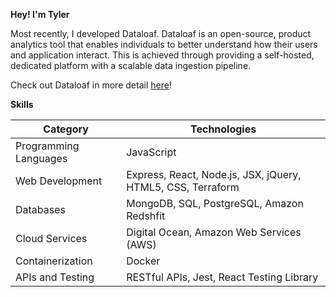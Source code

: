 **Hey! I'm Tyler** 

Most recently, I developed Dataloaf. Dataloaf is an open-source, product analytics tool that enables individuals to better understand how their users and application interact. This is achieved through providing a self-hosted, dedicated platform with a scalable data ingestion pipeline. 

Check out Dataloaf in more detail [here](https://data-loaf.com/)!

**Skills**

| Category | Technologies |
| --- | --- |
| Programming Languages | JavaScript |
| Web Development | Express, React, Node.js, JSX, jQuery, HTML5, CSS, Terraform |
| Databases | MongoDB, SQL, PostgreSQL, Amazon Redshfit |
| Cloud Services | Digital Ocean, Amazon Web Services (AWS) |
| Containerization | Docker |
| APIs and Testing | RESTful APIs, Jest, React Testing Library |

<!--
**tyler-wenzel/tyler-wenzel** is a ✨ _special_ ✨ repository because its `README.md` (this file) appears on your GitHub profile.

Here are some ideas to get you started:

- 🔭 I’m currently working on ...
- 🌱 I’m currently learning ...
- 👯 I’m looking to collaborate on ...
- 🤔 I’m looking for help with ...
- 💬 Ask me about ...
- 📫 How to reach me: ...
- 😄 Pronouns: ...
- ⚡ Fun fact: ...
-->
